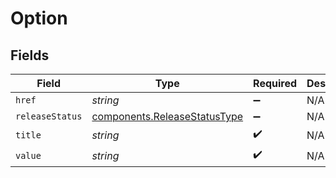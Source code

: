 # Option


## Fields

| Field                                                                        | Type                                                                         | Required                                                                     | Description                                                                  |
| ---------------------------------------------------------------------------- | ---------------------------------------------------------------------------- | ---------------------------------------------------------------------------- | ---------------------------------------------------------------------------- |
| `href`                                                                       | *string*                                                                     | :heavy_minus_sign:                                                           | N/A                                                                          |
| `releaseStatus`                                                              | [components.ReleaseStatusType](../../models/components/releasestatustype.md) | :heavy_minus_sign:                                                           | N/A                                                                          |
| `title`                                                                      | *string*                                                                     | :heavy_check_mark:                                                           | N/A                                                                          |
| `value`                                                                      | *string*                                                                     | :heavy_check_mark:                                                           | N/A                                                                          |